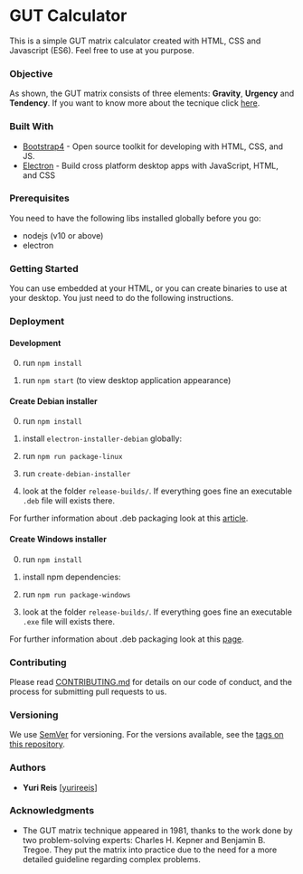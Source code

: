 # GUT Calculator

This is a simple GUT matrix calculator created with HTML, CSS and Javascript (ES6). Feel free to use at you purpose.

### Objective

As shown, the GUT matrix consists of three elements: **Gravity**, **Urgency** and **Tendency**. If you want to know more about the tecnique click [here](https://getbootstrap.com/).

### Built With

* [Bootstrap4](https://getbootstrap.com/) - Open source toolkit for developing with HTML, CSS, and JS.
* [Electron](https://electronjs.org/) - Build cross platform desktop apps with JavaScript, HTML, and CSS

### Prerequisites

You need to have the following libs installed globally before you go:

- nodejs (v10 or above)
- electron

### Getting Started

You can use embedded at your HTML, or you can create binaries to use at your desktop. You just need to do the following instructions.

### Deployment

#### Development

0) run ```npm install``` 

1) run ```npm start``` (to view desktop application appearance)

#### Create Debian installer

0) run ```npm install``` 

1) install ```electron-installer-debian``` globally:

2) run ```npm run package-linux```

3) run ```create-debian-installer```

4) look at the folder ```release-builds/```. If everything goes fine an executable ```.deb``` file will exists there.

For further information about .deb packaging look at this [article](https://www.christianengvall.se/electron-installer-debian-package/).

#### Create Windows installer

0) run ```npm install```

1) install npm dependencies:

2) run ```npm run package-windows```

4) look at the folder ```release-builds/```. If everything goes fine an executable ```.exe``` file will exists there.

For further information about .deb packaging look at this [page](https://github.com/electron/windows-installer/).

### Contributing

Please read [CONTRIBUTING.md](CONTRIBUTING.md) for details on our code of conduct, and the process for submitting pull requests to us.

### Versioning

We use [SemVer](http://semver.org/) for versioning. For the versions available, see the [tags on this repository](https://github.com/your/project/tags).

### Authors

* **Yuri Reis** [[yurireeis](https://github.com/yurireeis)]

### Acknowledgments

* The GUT matrix technique appeared in 1981, thanks to the work done by two problem-solving experts: Charles H. Kepner and Benjamin B. Tregoe. They put the matrix into practice due to the need for a more detailed guideline regarding complex problems.